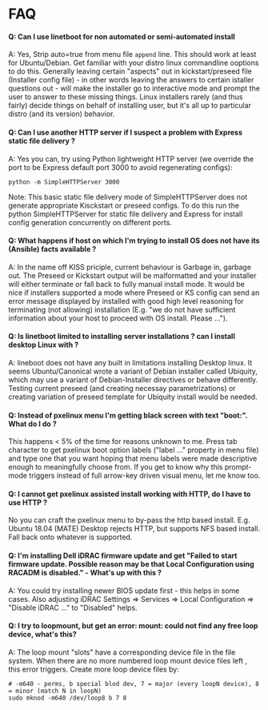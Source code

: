# FAQ

#### Q: Can I use linetboot for non automated or semi-automated install
A: Yes, Strip auto=true from menu file `append` line. This should work at least for Ubuntu/Debian.
Get familiar with your distro linux commandline ooptions to do this. Generally leaving certain "aspects"
out in kickstart/preseed file (Installer config file) - in other words leaving the answers to certain istaller questions out - will make the installer go to
interactive mode and prompt the user to answer to these missing things. Linux installers rarely (and thus fairly) decide things on behalf of installing user, but it's all up to particular distro (and its version) behavior.

#### Q: Can I use another HTTP server if I suspect a problem with Express static file delivery ?
A: Yes you can, try using Python lightweight HTTP server (we override the port to be Express default port 3000 to avoid regenerating configs):

    python -m SimpleHTTPServer 3000

Note: This basic static file delivery mode of SimpleHTTPServer does not generate appropriate Kisckstart or preseed configs. To do this run the python SimpleHTTPServer for static file delivery and Express for install config generation concurrently on different ports.

#### Q: What happens if host on which I'm trying to install OS does not have its (Ansible) facts available ?
A: In the name off KISS priciple, current behaviour is Garbage in, garbage out. The Preseed or Kickstart output will be malformatted and your installer will either terminate or fall back to fully manual install mode. It would be nice if installers supported a mode where Preseed or KS config can send an error message displayed by installed with good high level reasoning for terminating (not allowing) installation (E.g. "we do not have sufficient information about your host to proceed with OS install. Please ...").

#### Q: Is linetboot limited to installing server installations ? can I install desktop Linux with ?
A: lineboot does not have any built in limitations installing Desktop linux. It seems Ubuntu/Canonical wrote a variant of Debian installer called Ubiquity, which may use a variant of Debian-Installer directives or behave differently. Testing current preseed (and creating necessay parametrizations) or creating variation of preseed template for Ubiquity install would be needed.

#### Q: Instead of pxelinux menu I'm getting black screen with text "boot:". What do I do ?

This happens < 5% of the time for reasons unknown to me.
Press tab character to get pxelinux boot option labels ("label ..." property in menu file) and type one that you want hoping that menu labels were made descriptive enough to meaningfully choose from.
If you get to know why this prompt-mode triggers instead of full arrow-key driven visual menu, let me know too.

#### Q: I cannot get pxelinux assisted install working with HTTP, do I have to use HTTP ?

No you can craft the pxelinux menu to by-pass the http based install. E.g. Ubuntu 18.04 (MATE) Desktop rejects HTTP, but supports NFS based install.
Fall back onto whatever is supported.

#### Q: I'm installing Dell iDRAC firmware update and get "Failed to start firmware update. Possible reason may be that Local Configuration using RACADM is disabled." - What's up with this ?
A: You could try installing newer BIOS update first - this helps in some cases.
Also adjusting iDRAC Settings => Services => Local Configuration => "Disable iDRAC ..." to "Disabled" helps.

#### Q: I try to loopmount, but get an error: mount: could not find any free loop device, what's this?

A: The loop mount "slots" have a corresponding device file in the file system. When there are no more numbered loop mount device
files left , this error triggers. Create more loop device files by:
```
# -m640 - perms, b special blod dev, 7 = major (every loopN device), 8 = minor (match N in loopN) 
sudo mknod -m640 /dev/loop8 b 7 8
```
